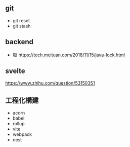 ## git
- git reset 
- git stash

## backend
- 锁
https://tech.meituan.com/2018/11/15/java-lock.html


## svelte
https://www.zhihu.com/question/53150351

## 工程化構建
- acorn 
- babel
- rollup
- vite
- webpack
- nest
